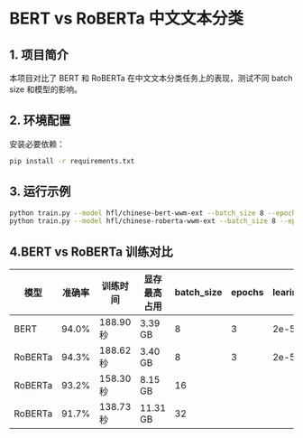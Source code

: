 # BERT vs RoBERTa 中文文本分类

## 1. 项目简介
本项目对比了 BERT 和 RoBERTa 在中文文本分类任务上的表现，测试不同 batch size 和模型的影响。

## 2. 环境配置
安装必要依赖：
```bash
pip install -r requirements.txt
```

## 3. 运行示例
```bash
python train.py --model hfl/chinese-bert-wwm-ext --batch_size 8 --epochs 3 --learning_rate 2e-5 --gradient_accumulation_steps 16 --warmup_ratio 0.1 --lr_scheduler_type linear
python train.py --model hfl/chinese-roberta-wwm-ext --batch_size 8 --epochs 3 --learning_rate 2e-5 --gradient_accumulation_steps 16 --warmup_ratio 0.1 --lr_scheduler_type linear
```

## 4.BERT vs RoBERTa 训练对比

| 模型     | 准确率 | 训练时间 | 显存最高占用 | batch_size |  epochs  |learing_rate|gradient_accumulation_steps|warmup_ratio|lr_scheduler_type|
|----------|--------|----------|-------------|------------|--------|------------|----------------------------|------------|--------------|
| BERT     | 94.0%  | 188.90 秒 | 3.39 GB     | 8         |3       |2e-5         |                   16      |    0.1     |linear        |
| RoBERTa  | 94.3%  | 188.62 秒 | 3.40 GB     | 8         |3       |2e-5         |                   16      |    0.1     |linear        |
| RoBERTa  | 93.2%  | 158.30 秒 | 8.15 GB     | 16        |
| RoBERTa  | 91.7%  | 138.73 秒 | 11.31 GB    | 32        |

